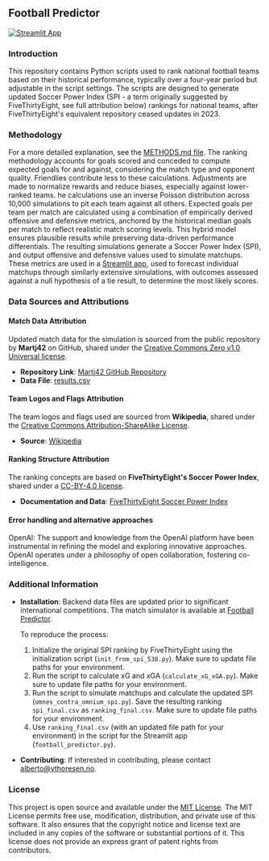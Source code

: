 ## Football Predictor

[![Streamlit App](https://static.streamlit.io/badges/streamlit_badge_black_white.svg)](https://footballpredictor.streamlit.app)

### Introduction
This repository contains Python scripts used to rank national football teams based on their historical performance, typically over a four-year period but adjustable in the script settings. The scripts are designed to generate updated Soccer Power Index (SPI - a term originally suggested by FiveThirtyEight, see full attribution below) rankings for national teams, after FiveThirtyEight's equivalent repository ceased updates in 2023.

### Methodology
For a more detailed explanation, see the [METHODS.md file](https://github.com/albertovth/football_predictor/blob/main/METHODS.md). The ranking methodology accounts for goals scored and conceded to compute expected goals for and against, considering the match type and opponent quality. Friendlies contribute less to these calculations. Adjustments are made to normalize rewards and reduce biases, especially against lower-ranked teams. he calculations use an inverse Poisson distribution across 10,000 simulations to pit each team against all others. Expected goals per team per match are calculated using a combination of empirically derived offensive and defensive metrics, anchored by the historical median goals per match to reflect realistic match scoring levels. This hybrid model ensures plausible results while preserving data-driven performance differentials. The resulting simulations generate a Soccer Power Index (SPI), and output offensive and defensive values used to simulate matchups. These metrics are used in a  [Streamlit app](https://footballpredictor.streamlit.app/), used to forecast individual matchups through similarly extensive simulations, with outcomes assessed against a null hypothesis of a tie result, to determine the most likely scores.

### Data Sources and Attributions

#### Match Data Attribution
Updated match data for the simulation is sourced from the public repository by **Martj42** on GitHub, shared under the [Creative Commons Zero v1.0 Universal license](https://github.com/martj42/international_results/blob/master/LICENSE).
- **Repository Link**: [Martj42 GitHub Repository](https://github.com/martj42/international_results)
- **Data File**: [results.csv](https://raw.githubusercontent.com/martj42/international_results/master/results.csv)

#### Team Logos and Flags Attribution
The team logos and flags used are sourced from **Wikipedia**, shared under the [Creative Commons Attribution-ShareAlike License](https://creativecommons.org/licenses/by-sa/3.0/).
- **Source**: [Wikipedia](https://www.wikipedia.org)

#### Ranking Structure Attribution
The ranking concepts are based on **FiveThirtyEight's Soccer Power Index**, shared under a [CC-BY-4.0 license](https://creativecommons.org/licenses/by/4.0/).
- **Documentation and Data**: [FiveThirtyEight Soccer Power Index](https://github.com/fivethirtyeight/data/blob/master/soccer-spi/README.md)

#### Error handling and alternative approaches
OpenAI: The support and knowledge from the OpenAI platform have been instrumental in refining the model and exploring innovative approaches. OpenAI operates under a philosophy of open collaboration, fostering co-intelligence.

### Additional Information

- **Installation**: Backend data files are updated prior to significant international competitions. The match simulator is available at [Football Predictor](https://footballpredictor.streamlit.app/).

  To reproduce the process:
  1. Initialize the original SPI ranking by FiveThirtyEight using the initialization script (`init_from_spi_538.py`). Make sure to update file paths for your environment.
  2. Run the script to calculate xG and xGA (`calculate_xG_xGA.py`). Make sure to update file paths for your environment.
  3. Run the script to simulate matchups and calculate the updated SPI (`omnes_contra_omnium_spi.py`). Save the resulting ranking `spi_final.csv` as `ranking_final.csv`. Make sure to update file paths for your environment.
  4. Use `ranking_final.csv` (with an updated file path for your environment) in the script for the Streamlit app (`football_predictor.py`).

- **Contributing**: If interested in contributing, please contact [alberto@vthoresen.no](mailto:alberto@vthoresen.no).

### License
This project is open source and available under the [MIT License](https://opensource.org/licenses/MIT). The MIT License permits free use, modification, distribution, and private use of this software. It also ensures that the copyright notice and license text are included in any copies of the software or substantial portions of it. This license does not provide an express grant of patent rights from contributors.


